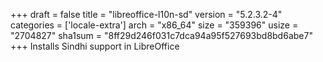+++
draft = false
title = "libreoffice-l10n-sd"
version = "5.2.3.2-4"
categories = ['locale-extra']
arch = "x86_64"
size = "359396"
usize = "2704827"
sha1sum = "8ff29d246f031c7dca94a95f527693bd8bd6abe7"
+++
Installs Sindhi support in LibreOffice